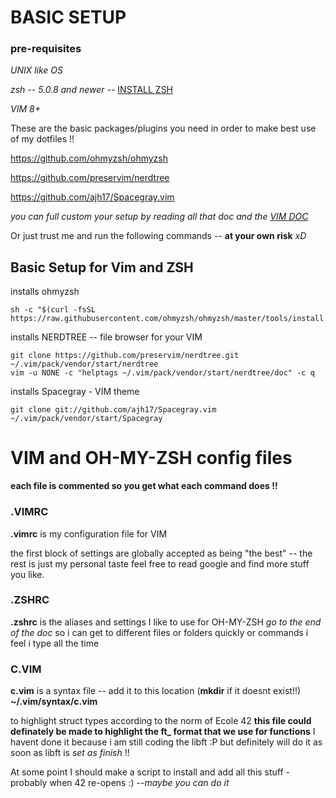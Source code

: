 # BASIC SETUP

### pre-requisites

*UNIX like OS*

*zsh -- 5.0.8 and newer --* [INSTALL ZSH](https://github.com/ohmyzsh/ohmyzsh/wiki/Installing-ZSH)

*VIM 8+*

These are the basic packages/plugins you need in order to make best use of my dotfiles !!

https://github.com/ohmyzsh/ohmyzsh  

https://github.com/preservim/nerdtree

https://github.com/ajh17/Spacegray.vim

*you can full custom your setup by reading all that doc and the [VIM DOC](https://www.vim.org/docs.php)*

Or just trust me and run the following commands  -- **at your own risk** *xD* 

## Basic Setup for Vim and ZSH
installs ohmyzsh
```
sh -c "$(curl -fsSL https://raw.githubusercontent.com/ohmyzsh/ohmyzsh/master/tools/install.sh)"
```
installs NERDTREE -- file browser for your VIM
```
git clone https://github.com/preservim/nerdtree.git ~/.vim/pack/vendor/start/nerdtree
vim -u NONE -c "helptags ~/.vim/pack/vendor/start/nerdtree/doc" -c q
```
installs Spacegray - VIM theme
```
git clone git://github.com/ajh17/Spacegray.vim ~/.vim/pack/vendor/start/Spacegray
```
# VIM and OH-MY-ZSH config files

**each file is commented so you get what each command does !!**

### .VIMRC

**.vimrc** is my configuration file for VIM

the first block of settings are globally accepted as being "the best" -- the rest is just my personal taste
feel free to read google and find more stuff you like.

### .ZSHRC

**.zshrc** is the aliases and settings I like to use for OH-MY-ZSH *go to the end of the doc*
so i can get to different files or folders quickly or commands i feel i type all the time

### C.VIM

**c.vim** is a syntax file -- add it to this location (**mkdir** if it doesnt exist!!) **~/.vim/syntax/c.vim**

to highlight struct types according to the norm of Ecole 42 **this file could definately be made to highlight the ft_ format that we use for functions** I havent done it because i am still coding the libft :P but definitely will do it as soon as libft is *set as finish* !! 

At some point I should make a script to install and add all this stuff - probably when 42 re-opens :) --*maybe you can do it*
